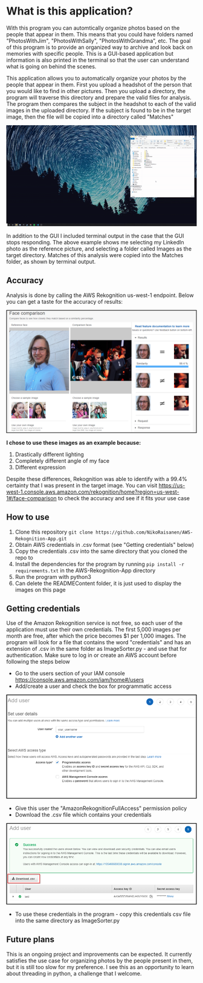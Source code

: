 # What is this application?
With this program you can automtically organize photos based on the people that appear in them. This means that you could have folders named "PhotosWithJim", "PhotosWithSally", "PhotosWithGrandma", etc. The goal of this program is to provide an organized way to archive and look back on memories with specific people. This is a GUI-based application but information is also printed in the terminal so that the user can understand what is going on behind the scenes.

This application allows you to automatically organize your photos by the people that appear in them. First you upload a headshot of the person that you would like to find in other pictures. Then you upload a directory, the program will traverse this directory and prepare the valid files for analysis.
The program then compares the subject in the headshot to each of the valid images in the uploaded directory. If the subject is found to be in the target image, then the file will be copied into a directory called "Matches"

![](https://github.com/NikoRaisanen/AWS-Rekognition-App/blob/main/READMEContent/ImageSorterExample.gif)

In addition to the GUI I included terminal output in the case that the GUI stops responding. The above example shows me selecting my LinkedIn photo as the reference picture, and selecting a folder called Images as the target directory. Matches of this analysis were copied into the Matches folder, as shown by terminal output.


## Accuracy
Analysis is done by calling the AWS Rekognition us-west-1 endpoint. Below you can get a taste for the accuracy of results:

![](https://github.com/NikoRaisanen/AWS-Rekognition-App/blob/main/READMEContent/RekognitionExampleEdit.png)

**I chose to use these images as an example because:**

1. Drastically different lighting
2. Completely different angle of my face
3. Different expression



Despite these differences, Rekognition was able to identify with a 99.4% certainty that I was present in the target image. You can visit https://us-west-1.console.aws.amazon.com/rekognition/home?region=us-west-1#/face-comparison to check the accuracy and see if it fits your use case


## How to use
1. Clone this repository `git clone https://github.com/NikoRaisanen/AWS-Rekognition-App.git`
2. Obtain AWS credentials in .csv format (see "Getting credentials" below)
3. Copy the credentials .csv into the same directory that you cloned the repo to
4. Install the dependencies for the program by running `pip install -r requirements.txt` in the AWS-Rekognition-App directory
5. Run the program with python3
6. Can delete the READMEContent folder, it is just used to display the images on this page

## Getting credentials
Use of the Amazon Rekognition service is not free, so each user of the application must use their own credentials. The first 5,000 images per month are free, after which the price becomes $1 per 1,000 images. The program will look for a file that contains the word "credentials" and has an extension of .csv in the same folder as ImageSorter.py - and use that for authentication. Make sure to log in or create an AWS account before following the steps below

- Go to the users section of your IAM console https://console.aws.amazon.com/iam/home#/users
- Add/create a user and check the box for programmatic access

![](https://github.com/NikoRaisanen/AWS-Rekognition-App/blob/main/READMEContent/CredentialsWalkthroughEdit.png)

- Give this user the "AmazonRekognitionFullAccess" permission policy
- Download the .csv file which contains your credentials

![](https://github.com/NikoRaisanen/AWS-Rekognition-App/blob/main/READMEContent/CredentialsWalkthrough2Edit.png)
- To use these credentials in the program - copy this credentials csv file into the same directory as ImageSorter.py

## Future plans
This is an ongoing project and improvements can be expected. It currently satisfies the use case for organizing photos by the people present in them, but it is still too slow for my preference. I see this as an opportunity to learn about threading in python, a challenge that I welcome.
